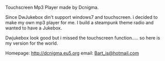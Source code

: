 Touchscreen Mp3 Player made by Dcnigma.

Since DwJukebox din't support windows7 and touchscreen.
i decided to make my own mp3 player for me.
I build a steampunk theme radio and wanted to have a Jukebox.

Dwjukebox look good but i missed the touchscreen function.....
so here is my version for the world.

Homepage: http://dcnigma.eu5.org
email: Bart_is@hotmail.com